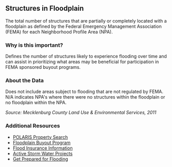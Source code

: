 ## Structures in Floodplain
The total number of structures that are partially or completely located with a floodplain as defined by the Federal Emergency Management Association (FEMA) for each Neighborhood Profile Area (NPA). 

### Why is this important?
Defines the number of structures likely to experience flooding over time and can assist in prioritizing what areas may be beneficial for participation in FEMA sponsored buyout programs.

### About the Data
Does not include areas subject to flooding that are not regulated by FEMA.  N/A indicates NPA's where there were no structures within the floodplain or no floodplain within the NPA.

_Source: Mecklenburg County Land Use & Environmental Services, 2011_

### Additional Resources
+ [POLARIS Property Search](http://polaris.mecklenburgcountync.gov/website/redesign/viewer.htm)
+ [Floodplain Buyout Program ](http://charmeck.org/stormwater/DrainageandFlooding/Pages/FloodplainBuyout(Acquisition)Program.aspx)
+ [Flood Insurance Information](http://charmeck.org/stormwater/DrainageandFlooding/Pages/FloodInsurance.aspx)
+ [Active Storm Water Projects](http://charmeck.org/stormwater/Projects/Pages/ActiveSWProjects.aspx)
+ [Get Prepared for Flooding](http://charmeck.org/stormwater/DrainageandFlooding/Pages/FloodPreparedness.aspx)
